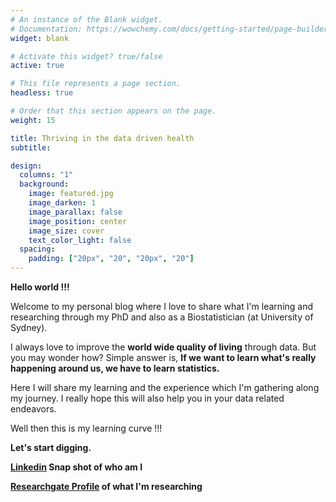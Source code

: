 ```yaml
---
# An instance of the Blank widget.
# Documentation: https://wowchemy.com/docs/getting-started/page-builder/
widget: blank

# Activate this widget? true/false
active: true

# This file represents a page section.
headless: true

# Order that this section appears on the page.
weight: 15

title: Thriving in the data driven health
subtitle:

design:
  columns: "1"
  background:
    image: featured.jpg
    image_darken: 1
    image_parallax: false
    image_position: center
    image_size: cover
    text_color_light: false
  spacing:
    padding: ["20px", "20", "20px", "20"]
---
```


**Hello world !!!** 

Welcome to my personal blog where I love to share what I'm learning and researching through my PhD and also as a Biostatistician (at University of Sydney). 

I always love to improve the **world wide quality of living** through data. But you may wonder how? 
Simple answer is, **If we want to learn what's really happening around us, we have to learn statistics.** 

Here I will share my learning and the experience which I'm gathering along my journey. I really hope this will also help you in your data related endeavors. 

Well then this is my learning curve !!!


**Let's start digging.**

**[Linkedin](https://www.linkedin.com/in/sandun-silva-bb00a262/) Snap shot of who am I**

**[Researchgate Profile](https://www.researchgate.net/profile/Sampathawaduge-Silva) of what I'm researching**



